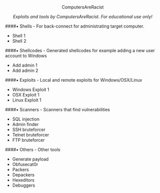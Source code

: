 <p align="center">ComputersAreRacist</p>
<p align="center"><i>Exploits and tools by ComputersAreRacist. For educational use only!</i></p>

####:black_small_square: Shells - For back-connect for administrating target computer.

* Shell 1
* Shell 2

####:black_small_square: Shellcodes - Generated shellcodes for example adding a new user account to Windows

* Add admin 1
* Add admin 2

####:black_small_square: Exploits - Local and remote exploits for Windows/OSX/Linux

* Windows Exploit 1
* OSX Exploit 1
* Linux Exploit 1

####:black_small_square: Scanners - Scanners that find vulnerabilities

* SQL injection
* Admin finder
* SSH bruteforcer
* Telnet bruteforcer
* FTP bruteforcer

####:black_small_square: Others - Other tools

* Generate payload
* Obfusecat0r
* Packers
* Depackers
* Hexeditors
* Debuggers
